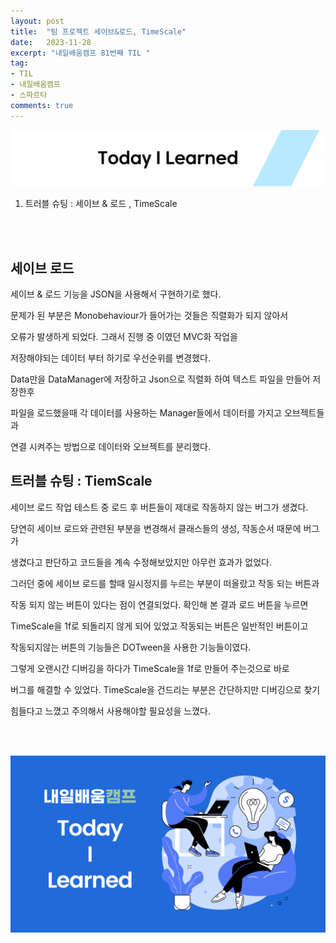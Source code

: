 ```yaml
---
layout: post
title:  "팀 프로젝트 세이브&로드, TimeScale"
date:   2023-11-28
excerpt: "내일배움캠프 81번째 TIL "
tag:
- TIL
- 내일배움캠프
- 스파르타
comments: true
---
```


![nbcbanner](/assets/img/TILbanner.png)

1. 트러블 슈팅 : 세이브 & 로드 , TimeScale


<br/>
<br/>


## 세이브 로드

세이브 & 로드 기능을 JSON을 사용해서 구현하기로 했다.

문제가 된 부분은 Monobehaviour가 들어가는 것들은 직렬화가 되지 않아서

오류가 발생하게 되었다. 그래서 진행 중 이였던 MVC화 작업을

저장해야되는 데이터 부터 하기로 우선순위를 변경했다.


Data만을 DataManager에 저장하고 Json으로 직렬화 하여 텍스트 파일을 만들어 저장한후

파일을 로드했을때 각 데이터를 사용하는 Manager들에서 데이터를 가지고 오브젝트들과 

연결 시켜주는 방법으로 데이터와 오브젝트를 분리했다.

## 트러블 슈팅 : TiemScale

세이브 로드 작업 테스트 중 로드 후 버튼들이 제대로 작동하지 않는 버그가 생겼다.

당연히 세이브 로드와 관련된 부분을 변경해서 클래스들의 생성, 작동순서 때문에 버그가 

생겼다고 판단하고 코드들을 계속 수정해보았지만 아무런 효과가 없었다.


그러던 중에 세이브 로드를 할때 일시정지를 누르는 부분이 떠올랐고 작동 되는 버튼과 

작동 되지 않는 버튼이 있다는 점이 연결되었다. 확인해 본 결과 로드 버튼을 누르면

TimeScale을 1f로 되돌리지 않게 되어 있었고 작동되는 버튼은 일반적인 버튼이고

작동되지않는 버튼의 기능들은 DOTween을 사용한 기능들이였다.


그렇게 오랜시간 디버깅을 하다가 TimeScale을 1f로 만들어 주는것으로 바로

버그를 해결할 수 있었다. TimeScale을 건드리는 부분은 간단하지만 디버깅으로 찾기 

힘들다고 느꼈고 주의해서 사용해야할 필요성을 느꼈다.

<br/>
<br/>

![nbcthumbnail](/assets/img/thumbnail-image.png)